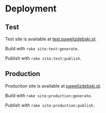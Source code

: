 # Deployment

## Test

Test site is available at [test.pawelizdebski.pl](https://test.pawelizdebski.pl).

Build with `rake site:test:generate`.

Publish with `rake site:test:publish`.

## Production

Production site is available at [pawelizdebski.pl](https://pawelizdebski.pl).

Build with `rake site:production:generate`.

Publish with `rake site:production:publish`.
